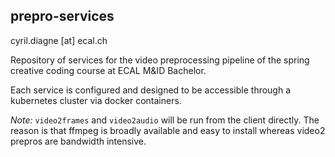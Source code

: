 ## prepro-services
cyril.diagne [at] ecal.ch

Repository of services for the video preprocessing pipeline of the spring creative coding course at ECAL M&ID Bachelor.

Each service is configured and designed to be accessible through a kubernetes cluster via docker containers.

*Note:* `video2frames` and `video2audio` will be run from the client directly.
The reason is that ffmpeg is broadly available and easy to install whereas video2<x> prepros are bandwidth intensive.
